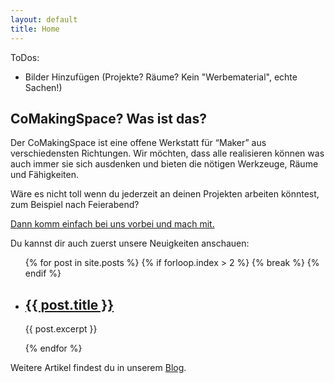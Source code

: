 ```yaml
---
layout: default
title: Home
---
```

ToDos:
* Bilder Hinzufügen (Projekte? Räume? Kein "Werbematerial", echte Sachen!)

CoMakingSpace? Was ist das?
-
Der CoMakingSpace ist eine offene Werkstatt für “Maker” aus verschiedensten Richtungen. Wir möchten, dass alle realisieren können was auch immer sie sich ausdenken und bieten die nötigen Werkzeuge, Räume und Fähigkeiten.

Wäre es nicht toll wenn du jederzeit an deinen Projekten arbeiten könntest, zum Beispiel nach Feierabend? 

[Dann komm einfach bei uns vorbei und mach mit.](/mach_mit/)

Du kannst dir auch zuerst unsere Neuigkeiten anschauen:
<ul>
  {% for post in site.posts %}
     {% if forloop.index > 2 %}
       {% break %}
     {% endif %}
    <li>
      <h2><a href="{{ post.url }}">{{ post.title }}</a></h2>
      <p>{{ post.excerpt }}</p>
    </li>
  {% endfor %}
</ul>

Weitere Artikel findest du in unserem [Blog](/blog/). 